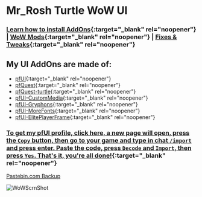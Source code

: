 # Mr_Rosh Turtle WoW UI

### [Learn how to install AddOns](https://turtle-wow.fandom.com/wiki/Addons#How_to_Install_Addons){:target="_blank" rel="noopener"} | [WoW Mods](https://turtle-wow.fandom.com/wiki/Client_Mods){:target="_blank" rel="noopener"} | [Fixes & Tweaks](https://turtle-wow.fandom.com/wiki/Client_Fixes_and_Tweaks){:target="_blank" rel="noopener"}

## My UI AddOns are made of:
* [pfUI](https://shagu.org/pfUI){:target="_blank" rel="noopener"}
* [pfQuest](http://shagu.org/pfQuest){:target="_blank" rel="noopener"}
* [pfQuest-turtle](http://shagu.org/pfQuest-turtle){:target="_blank" rel="noopener"}
* [pfUI-CustomMedia](https://github.com/mrrosh/pfUI-CustomMedia){:target="_blank" rel="noopener"}
* [pfUI-Gryphons](https://github.com/mrrosh/pfUI-Gryphons){:target="_blank" rel="noopener"}
* [pfUI-MoreFonts](https://github.com/mrrosh/pfUI-MoreFonts){:target="_blank" rel="noopener"}
* [pfUI-ElitePlayerFrame](https://github.com/mrrosh/pfUI-ElitePlayerFrame){:target="_blank" rel="noopener"}

### [To get my pfUI profile, click here, a new page will open, press the `Copy` button, then go to your game and type in chat `/import` and press enter. Paste the code, press `Decode` and `Import`, then press `Yes`. That's it, you're all done!](https://mrrosh.github.io/import.html){:target="_blank" rel="noopener"}

[Pastebin.com Backup](https://pastebin.com/ckeMcPvA)


![WoWScrnShot](https://i.imgur.com/50FOBFo.png)
